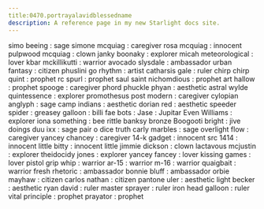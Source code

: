 ```yaml
---
title:0470.portrayalavidblessedname
description: A reference page in my new Starlight docs site.
---
```

simo beeing : sage
simone mcquiag : caregiver
rosa mcquiag : innocent
pulpwood mcquiag : clown
janky boonaky : explorer
micah meteorological : lover
kbar mckillikutti :  warrior
avocado slysdale : ambassador
urban fantasy : citizen
phuslini go rhythm : artist
catharsis gale : ruler
chirp chirp quint : prophet
rc spurl : prophet
saul saint nichomdious : prophet
art hallow : prophet
spooge : caregiver
phord phuckle phyan : aesthetic
astral wylde quintessence : explorer 
promothesus post modern : caregiver
cylopian anglyph : sage
camp indians : aesthetic
dorian red : aesthetic
speeder spider :
greasey galloon :
billi fae bots : 
Jase :
Jupitar Even Williams : explorer 
iona something :
bee rittle 
banksy bronze Boogooti bright :
jive doings 
duu ixx : sage
pair o dice truth
carly marbles : sage
overlight flow : caregiver 
yancey chancey : caregiver
14-k gadget : innocent
src 1414 : innocent
little bitty : innocent
little jimmie dickson : clown
lactavous mcjustin : explorer
theidocidy jones : explorer
yancey fancey : lover
kissing games : lover
pistol grip whip : warrior 
ar-15 : warrior
m-16 : warrior
quaigbait : warrior
fresh rhetoric : ambassador
bonnie bluff : ambassador
orbie mayhaw : citizen
carlos nathan : citizen
pantone uler : aesthetic
light becker : aesthetic
ryan david : ruler
master sprayer : ruler
iron head galloon : ruler
vital principle : prophet 
prayator : prophet









